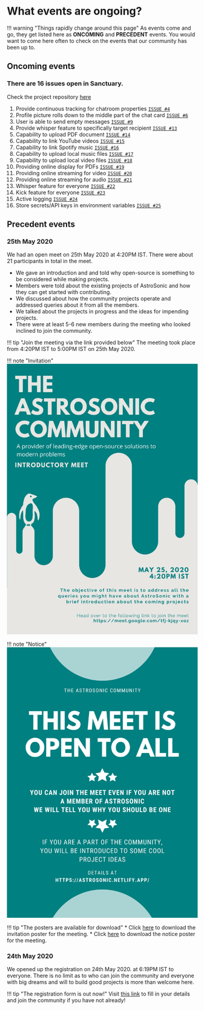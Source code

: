 # What events are ongoing?

!!! warning "Things rapidly change around this page"
    As events come and go, they get listed here as **ONCOMING** and **PRECEDENT** events. You would want to come here often to check on the events that our community has been up to.

## Oncoming events

### There are 16 issues open in Sanctuary.

Check the project repository [here](https://github.com/astrosonic/sanctuary/)

1.  Provide continuous tracking for chatroom properties [`ISSUE #4`](https://github.com/astrosonic/sanctuary/issues/4)
2.  Profile picture rolls down to the middle part of the chat card [`ISSUE #6`](https://github.com/astrosonic/sanctuary/issues/6)
3.  User is able to send empty messages [`ISSUE #9`](https://github.com/astrosonic/sanctuary/issues/9)
4.  Provide whisper feature to specifically target recipient [`ISSUE #13`](https://github.com/astrosonic/sanctuary/issues/13)
5.  Capability to upload PDF document [`ISSUE #14`](https://github.com/astrosonic/sanctuary/issues/14)
6.  Capability to link YouTube videos [`ISSUE #15`](https://github.com/astrosonic/sanctuary/issues/15)
7.  Capability to link Spotify music [`ISSUE #16`](https://github.com/astrosonic/sanctuary/issues/16)
8.  Capability to upload local music files [`ISSUE #17`](https://github.com/astrosonic/sanctuary/issues/17)
9.  Capability to upload local video files [`ISSUE #18`](https://github.com/astrosonic/sanctuary/issues/18)
10. Providing online display for PDFs [`ISSUE #19`](https://github.com/astrosonic/sanctuary/issues/19)
11. Providing online streaming for video [`ISSUE #20`](https://github.com/astrosonic/sanctuary/issues/20)
12. Providing online streaming for audio [`ISSUE #21`](https://github.com/astrosonic/sanctuary/issues/21)
13. Whisper feature for everyone [`ISSUE #22`](https://github.com/astrosonic/sanctuary/issues/22)
14. Kick feature for everyone [`ISSUE #23`](https://github.com/astrosonic/sanctuary/issues/23)
15. Active logging [`ISSUE #24`](https://github.com/astrosonic/sanctuary/issues/24)
16. Store secrets/API keys in environment variables [`ISSUE #25`](https://github.com/astrosonic/sanctuary/issues/25)

## Precedent events

### 25th May 2020
We had an open meet on 25th May 2020 at 4:20PM IST. There were about 21 participants in total in the meet. 

* We gave an introduction and and told why open-source is something to be considered while making projects.
* Members were told about the existing projects of AstroSonic and how they can get started with contributing.
* We discussed about how the community projects operate and addressed queries about it from all the members.
* We talked about the projects in progress and the ideas for impending projects.
* There were at least 5-6 new members during the meeting who looked inclined to join the community.

!!! tip "Join the meeting via the link provided below"
    The meeting took place from 4:20PM IST to 5:00PM IST on 25th May 2020.

!!! note "Invitation"
    ![](pics/25May2020-Meet-1.png)

!!! note "Notice"
    ![](pics/25May2020-Meet-2.png)

!!! tip "The posters are available for download"
    * Click [here](pdfs/25May2020-Meet-1.pdf) to download the invitation poster for the meeting.
    * Click [here](pdfs/25May2020-Meet-2.pdf) to download the notice poster for the meeting.

### 24th May 2020
We opened up the registration on 24th May 2020. at 6:19PM IST to everyone. There is no limit as to who can join the community and everyone with big dreams and will to build good projects is more than welcome here.

!!! tip "The registration form is out now!"
    Visit [this link](https://forms.gle/i3FM5LyUVwC1jPwQ7) to fill in your details and join the community if you have not already!